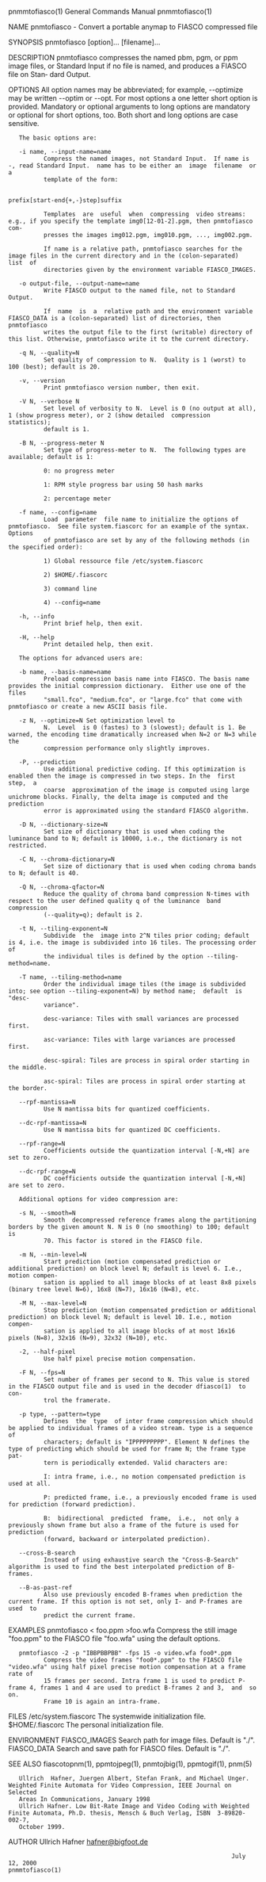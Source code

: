pnmmtofiasco(1)                                               General Commands Manual                                              pnmmtofiasco(1)

NAME
       pnmtofiasco - Convert a portable anymap to FIASCO compressed file

SYNOPSIS
       pnmtofiasco [option]...  [filename]...

DESCRIPTION
       pnmtofiasco  compresses  the named pbm, pgm, or ppm image files, or Standard Input if no file is named, and produces a FIASCO file on Stan‐
       dard Output.

OPTIONS
       All option names may be abbreviated; for example, --optimize may be written --optim or --opt. For most options a one letter short option is
       provided.   Mandatory  or optional arguments to long options are mandatory or optional for short options, too.  Both short and long options
       are case sensitive.

       The basic options are:

       -i name, --input-name=name
              Compress the named images, not Standard Input.  If name is -, read Standard Input.  name has to be either an  image  filename  or  a
              template of the form:

                                                                prefix[start-end{+,-}step]suffix

              Templates  are  useful  when  compressing  video streams: e.g., if you specify the template img0[12-01-2].pgm, then pnmtofiasco com‐
              presses the images img012.pgm, img010.pgm, ..., img002.pgm.

              If name is a relative path, pnmtofiasco searches for the image files in the current directory and in the (colon-separated)  list  of
              directories given by the environment variable FIASCO_IMAGES.

       -o output-file, --output-name=name
              Write FIASCO output to the named file, not to Standard Output.

              If  name  is  a  relative path and the environment variable FIASCO_DATA is a (colon-separated) list of directories, then pnmtofiasco
              writes the output file to the first (writable) directory of this list. Otherwise, pnmtofiasco write it to the current directory.

       -q N, --quality=N
              Set quality of compression to N.  Quality is 1 (worst) to 100 (best); default is 20.

       -v, --version
              Print pnmtofiasco version number, then exit.

       -V N, --verbose N
              Set level of verbosity to N.  Level is 0 (no output at all), 1 (show progress meter), or 2 (show detailed  compression  statistics);
              default is 1.

       -B N, --progress-meter N
              Set type of progress-meter to N.  The following types are available; default is 1:

              0: no progress meter

              1: RPM style progress bar using 50 hash marks

              2: percentage meter

       -f name, --config=name
              Load  parameter  file name to initialize the options of pnmtofiasco.  See file system.fiascorc for an example of the syntax. Options
              of pnmtofiasco are set by any of the following methods (in the specified order):

              1) Global ressource file /etc/system.fiascorc

              2) $HOME/.fiascorc

              3) command line

              4) --config=name

       -h, --info
              Print brief help, then exit.

       -H, --help
              Print detailed help, then exit.

       The options for advanced users are:

       -b name, --basis-name=name
              Preload compression basis name into FIASCO. The basis name provides the initial compression dictionary.  Either use one of the files
              "small.fco", "medium.fco", or "large.fco" that come with pnmtofiasco or create a new ASCII basis file.

       -z N, --optimize=N Set optimization level to
              N.  Level  is 0 (fastes) to 3 (slowest); default is 1. Be warned, the encoding time dramatically increased when N=2 or N=3 while the
              compression performance only slightly improves.

       -P, --prediction
              Use additional predictive coding. If this optimization is enabled then the image is compressed in two steps. In the  first  step,  a
              coarse  approximation of the image is computed using large unichrome blocks. Finally, the delta image is computed and the prediction
              error is approximated using the standard FIASCO algorithm.

       -D N, --dictionary-size=N
              Set size of dictionary that is used when coding the luminance band to N; default is 10000, i.e., the dictionary is not restricted.

       -C N, --chroma-dictionary=N
              Set size of dictionary that is used when coding chroma bands to N; default is 40.

       -Q N, --chroma-qfactor=N
              Reduce the quality of chroma band compression N-times with respect to the user defined quality q of the luminance  band  compression
              (--quality=q); default is 2.

       -t N, --tiling-exponent=N
              Subdivide  the  image into 2^N tiles prior coding; default is 4, i.e. the image is subdivided into 16 tiles. The processing order of
              the individual tiles is defined by the option --tiling-method=name.

       -T name, --tiling-method=name
              Order the individual image tiles (the image is subdivided into; see option --tiling-exponent=N) by method name;  default  is  "desc-
              variance".

              desc-variance: Tiles with small variances are processed first.

              asc-variance: Tiles with large variances are processed first.

              desc-spiral: Tiles are process in spiral order starting in the middle.

              asc-spiral: Tiles are process in spiral order starting at the border.

       --rpf-mantissa=N
              Use N mantissa bits for quantized coefficients.

       --dc-rpf-mantissa=N
              Use N mantissa bits for quantized DC coefficients.

       --rpf-range=N
              Coefficients outside the quantization interval [-N,+N] are set to zero.

       --dc-rpf-range=N
              DC coefficients outside the quantization interval [-N,+N] are set to zero.

       Additional options for video compression are:

       -s N, --smooth=N
              Smooth  decompressed reference frames along the partitioning borders by the given amount N. N is 0 (no smoothing) to 100; default is
              70. This factor is stored in the FIASCO file.

       -m N, --min-level=N
              Start prediction (motion compensated prediction or additional prediction) on block level N; default is level 6. I.e., motion compen‐
              sation is applied to all image blocks of at least 8x8 pixels (binary tree level N=6), 16x8 (N=7), 16x16 (N=8), etc.

       -M N, --max-level=N
              Stop prediction (motion compensated prediction or additional prediction) on block level N; default is level 10. I.e., motion compen‐
              sation is applied to all image blocks of at most 16x16 pixels (N=8), 32x16 (N=9), 32x32 (N=10), etc.

       -2, --half-pixel
              Use half pixel precise motion compensation.

       -F N, --fps=N
              Set number of frames per second to N. This value is stored in the FIASCO output file and is used in the decoder dfiasco(1)  to  con‐
              trol the framerate.

       -p type, --pattern=type
              Defines  the  type  of inter frame compression which should be applied to individual frames of a video stream. type is a sequence of
              characters; default is "IPPPPPPPPP". Element N defines the type of predicting which should be used for frame N; the frame type  pat‐
              tern is periodically extended. Valid characters are:

              I: intra frame, i.e., no motion compensated prediction is used at all.

              P: predicted frame, i.e., a previously encoded frame is used for prediction (forward prediction).

              B:  bidirectional  predicted  frame,  i.e.,  not only a previously shown frame but also a frame of the future is used for prediction
              (forward, backward or interpolated prediction).

       --cross-B-search
              Instead of using exhaustive search the "Cross-B-Search" algorithm is used to find the best interpolated prediction of B-frames.

       --B-as-past-ref
              Also use previously encoded B-frames when prediction the current frame. If this option is not set, only I- and P-frames are used  to
              predict the current frame.

EXAMPLES
       pnmtofiasco < foo.ppm >foo.wfa
              Compress the still image "foo.ppm" to the FIASCO file "foo.wfa" using the default options.

       pnmtofiasco -2 -p "IBBPBBPBB" -fps 15 -o video.wfa foo0*.ppm
              Compress the video frames "foo0*.ppm" to the FIASCO file "video.wfa" using half pixel precise motion compensation at a frame rate of
              15 frames per second. Intra frame 1 is used to predict P-frame 4, frames 1 and 4 are used to predict B-frames 2 and 3,  and  so  on.
              Frame 10 is again an intra-frame.

FILES
       /etc/system.fiascorc
              The systemwide initialization file.
       $HOME/.fiascorc
              The personal initialization file.

ENVIRONMENT
       FIASCO_IMAGES
              Search path for image files. Default is "./".
       FIASCO_DATA
              Search and save path for FIASCO files. Default is "./".

SEE ALSO
       fiascotopnm(1), ppmtojpeg(1), pnmtojbig(1), ppmtogif(1), pnm(5)

       Ullrich  Hafner, Juergen Albert, Stefan Frank, and Michael Unger.  Weighted Finite Automata for Video Compression, IEEE Journal on Selected
       Areas In Communications, January 1998
       Ullrich Hafner. Low Bit-Rate Image and Video Coding with Weighted Finite Automata, Ph.D. thesis, Mensch & Buch Verlag, ISBN  3-89820-002-7,
       October 1999.

AUTHOR
       Ullrich Hafner <hafner@bigfoot.de>

                                                                   July 12, 2000                                                   pnmmtofiasco(1)

